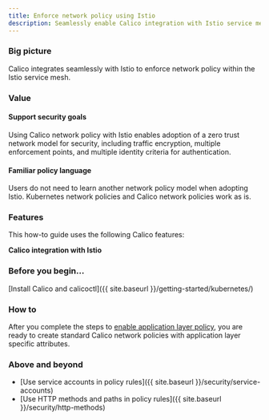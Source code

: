 ```yaml
---
title: Enforce network policy using Istio
description: Seamlessly enable Calico integration with Istio service mesh to enforce network policy including matching on HTTP methods and paths.
---
```


### Big picture

Calico integrates seamlessly with Istio to enforce network policy within the Istio service mesh.

### Value

#### Support security goals

Using Calico network policy with Istio enables adoption of a zero trust network model for security, including traffic encryption, multiple enforcement points, and multiple identity criteria for authentication.

#### Familiar policy language

Users do not need to learn another network policy model when adopting Istio. Kubernetes network policies and Calico network policies work as is.

### Features

This how-to guide uses the following Calico features:

**Calico integration with Istio**

### Before you begin...

[Install Calico and calicoctl]({{ site.baseurl }}/getting-started/kubernetes/)

### How to

After you complete the steps to [enable application layer policy]({{site.baseurl}}/security/app-layer-policy), you are ready to create standard Calico network policies with application layer specific attributes.

### Above and beyond

- [Use service accounts in policy rules]({{ site.baseurl }}/security/service-accounts) 
- [Use HTTP methods and paths in policy rules]({{ site.baseurl }}/security/http-methods)
